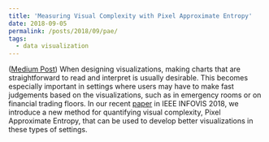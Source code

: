 ```yaml
---
title: 'Measuring Visual Complexity with Pixel Approximate Entropy'
date: 2018-09-05
permalink: /posts/2018/09/pae/
tags:
  - data visualization
---
```


([Medium Post](https://medium.com/thewulab/measuring-visual-complexity-with-pixel-approximate-entropy-996d6f5ab3b0)) When designing visualizations, making charts that are straightforward to read and interpret is usually desirable. This becomes especially important in settings where users may have to make fast judgements based on the visualizations, such as in emergency rooms or on financial trading floors. In our recent [paper](https://arxiv.org/pdf/1811.03180.pdf) in IEEE INFOVIS 2018, we introduce a new method for quantifying visual complexity, Pixel Approximate Entropy, that can be used to develop better visualizations in these types of settings. 
